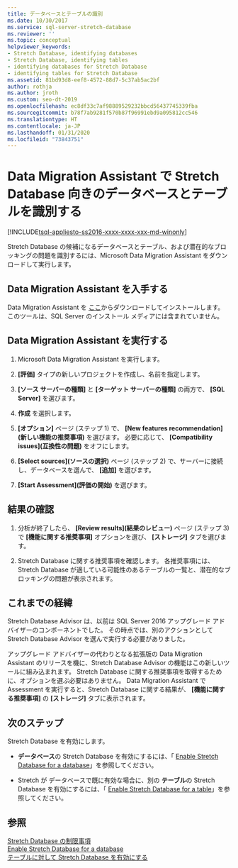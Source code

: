 ```yaml
---
title: データベースとテーブルの識別
ms.date: 10/30/2017
ms.service: sql-server-stretch-database
ms.reviewer: ''
ms.topic: conceptual
helpviewer_keywords:
- Stretch Database, identifying databases
- Stretch Database, identifying tables
- identifying databases for Stretch Database
- identifying tables for Stretch Database
ms.assetid: 81bd93d8-eef8-4572-88d7-5c37ab5ac2bf
author: rothja
ms.author: jroth
ms.custom: seo-dt-2019
ms.openlocfilehash: ec8df33c7af98889529232bbcd56437745339fba
ms.sourcegitcommit: b78f7ab9281f570b87f96991ebd9a095812cc546
ms.translationtype: HT
ms.contentlocale: ja-JP
ms.lasthandoff: 01/31/2020
ms.locfileid: "73843751"
---
```

# <a name="identify-databases-and-tables-for-stretch-database-with-data-migration-assistant"></a>Data Migration Assistant で Stretch Database 向きのデータベースとテーブルを識別する
[!INCLUDE[tsql-appliesto-ss2016-xxxx-xxxx-xxx-md-winonly](../../includes/tsql-appliesto-ss2016-xxxx-xxxx-xxx-md-winonly.md)]


  Stretch Database の候補になるデータベースとテーブル、および潜在的なブロッキングの問題を識別するには、Microsoft Data Migration Assistant をダウンロードして実行します。
  
## <a name="get-data-migration-assistant"></a>Data Migration Assistant を入手する
 Data Migration Assistant を [ここ](https://www.microsoft.com/download/details.aspx?id=53595)からダウンロードしてインストールします。 このツールは、SQL Server のインストール メディアには含まれていません。  
  
## <a name="run-data-migration-assistant"></a>Data Migration Assistant を実行する  
  
1.  Microsoft Data Migration Assistant を実行します。  

2.  **[評価]** タイプの新しいプロジェクトを作成し、名前を指定します。

3.  **[ソース サーバーの種類]** と **[ターゲット サーバーの種類]** の両方で、 **[SQL Server]** を選びます。

4.  **作成** を選択します。 

5. **[オプション]** ページ (ステップ 1) で、 **[New features recommendation]\(新しい機能の推奨事項\)** を選びます。 必要に応じて、 **[Compatibility issues]\(互換性の問題\)** をオフにします。

6.  **[Select sources]\(ソースの選択\)** ページ (ステップ 2) で、サーバーに接続し、データベースを選んで、 **[追加]** を選びます。

7.  **[Start Assessment]\(評価の開始\)** を選びます。

## <a name="review-the-results"></a>結果の確認  
  
1.  分析が終了したら、 **[Review results]\(結果のレビュー\)** ページ (ステップ 3) で **[機能に関する推奨事項]** オプションを選び、 **[ストレージ]** タブを選びます。

2.  Stretch Database に関する推奨事項を確認します。 各推奨事項には、Stretch Database が適している可能性のあるテーブルの一覧と、潜在的なブロッキングの問題が表示されます。

## <a name="historical-note"></a>これまでの経緯
Stretch Database Advisor は、以前は SQL Server 2016 アップグレード アドバイザーのコンポーネントでした。 その時点では、別のアクションとして Stretch Database Advisor を選んで実行する必要がありました。

アップグレード アドバイザーの代わりとなる拡張版の Data Migration Assistant のリリースを機に、Stretch Database Advisor の機能はこの新しいツールに組み込まれます。 Stretch Database に関する推奨事項を取得するために、オプションを選ぶ必要はありません。 Data Migration Assistant で Assessment を実行すると、Stretch Database に関する結果が、 **[機能に関する推奨事項]** の **[ストレージ]** タブに表示されます。
  
## <a name="next-step"></a>次のステップ  
 Stretch Database を有効にします。  
  
-   **データベース**の Stretch Database を有効にするには、「 [Enable Stretch Database for a database](../../sql-server/stretch-database/enable-stretch-database-for-a-database.md)」を参照してください。  
  
-   Stretch が データベースで既に有効な場合に、別の **テーブル**の Stretch Database を有効にするには、「 [Enable Stretch Database for a table](../../sql-server/stretch-database/enable-stretch-database-for-a-table.md)」を参照してください。 
  
## <a name="see-also"></a>参照  
 [Stretch Database の制限事項](../../sql-server/stretch-database/limitations-for-stretch-database.md)   
 [Enable Stretch Database for a database](../../sql-server/stretch-database/enable-stretch-database-for-a-database.md)   
 [テーブルに対して Stretch Database を有効にする](../../sql-server/stretch-database/enable-stretch-database-for-a-table.md)  
  
  
